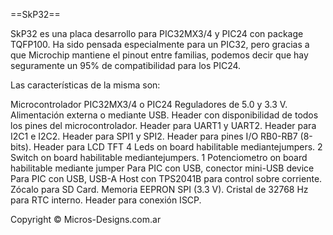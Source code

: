 ==SkP32==

SkP32 es una placa desarrollo para PIC32MX3/4 y PIC24 con package TQFP100. Ha sido pensada especialmente para un PIC32, 
pero gracias a que Microchip mantiene el pinout entre familias, podemos decir que hay seguramente un 95% de compatibilidad 
para los PIC24.

Las características de la misma son:

Microcontrolador PIC32MX3/4 o PIC24
Reguladores de 5.0 y 3.3 V.
Alimentación externa o mediante USB.
Header con disponibilidad de todos los pines del microcontrolador.
Header para UART1 y UART2.
Header para I2C1 e I2C2.
Header para SPI1 y SPI2.
Header para pines I/O RB0-RB7 (8-bits).
Header para LCD TFT
4 Leds on board habilitable mediantejumpers.
2 Switch on board habilitable mediantejumpers.
1 Potenciometro on board habilitable mediante jumper
Para PIC con USB, conector mini-USB device
Para PIC con USB, USB-A Host con TPS2041B para control sobre corriente.
Zócalo para SD Card.
Memoria EEPRON SPI (3.3 V).
Cristal de 32768 Hz para RTC interno.
Header para conexión ISCP.


Copyright © Micros-Designs.com.ar
